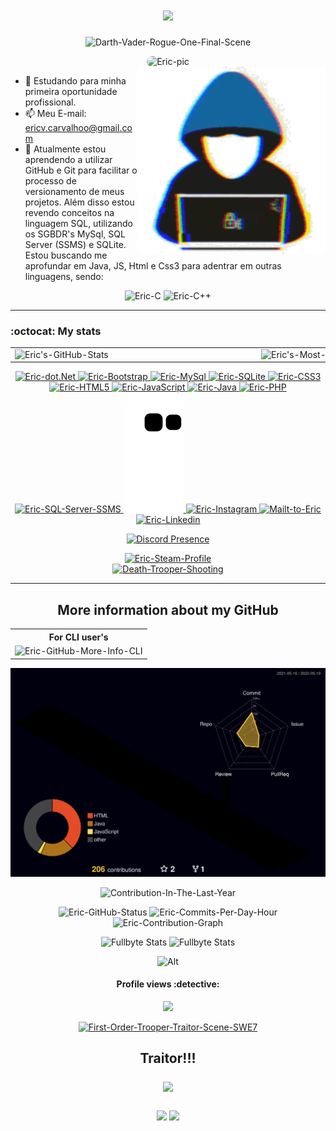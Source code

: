 <div align="center">
  <h1 align="center">
    <img src="https://capsule-render.vercel.app/api?type=waving&color=gradient&height=80&section=header"/>
  </h1>
  <p align="center">
    <img alt="Darth-Vader-Rogue-One-Final-Scene" src="https://th.bing.com/th/id/R.4dd6e8c1266d403f147ac25ec583e8cf?rik=FrfdrwcC11uDqA&pid=ImgRaw&r=0"/>
  </p>
    <img src="https://github-profile-trophy.vercel.app/?username=ericcarvlh&theme=dracula&column=7" alt="Eric-pic" height="150" style="border-radius:50px;"/>
</div>

<img align="right" alt="Coding.gif-Unknown-Artist" src="https://github.com/ericcarvlh/ericcarvlh/blob/main/coding.gif?raw=true" width="300" height="300"/>
 
- 🔭 Estudando para minha primeira oportunidade profissional.
- 📫 Meu E-mail: ericv.carvalhoo@gmail.com
- 🌱 Atualmente estou aprendendo a utilizar GitHub e Git para facilitar o processo de versionamento de meus projetos. Além disso estou revendo conceitos na linguagem SQL, utilizando os SGBDR's MySql, SQL Server (SSMS) e SQLite. Estou buscando me aprofundar em Java, JS, Html e Css3 para adentrar em outras linguagens, sendo: <br>
<div style="display: inline_block" align="center">
  <img alt="Eric-C" height="40" width="90" src="https://img.shields.io/badge/C-00599C?style=for-the-badge&logo=c&logoColor=white"> 
  <img alt="Eric-C++" height="40" width="90" src="https://img.shields.io/badge/C%2B%2B-00599C?style=for-the-badge&logo=c%2B%2B&logoColor=white"> 
</div>
  
<hr>
  
### :octocat: My stats
<table><tr>
  <a href="https://github.com/ericcarvlh">
  <td><img alt="Eric's-GitHub-Stats" width="380px" align="left" src="https://github-readme-stats.vercel.app/api?username=ericcarvlh&show_icons=true&count_private=true&include_all_commits=true&theme=dracula"/></td>
  <td><img alt="Eric's-Most-Used-Languages" width="380px" align="left" src="https://github-readme-stats.vercel.app/api/top-langs/?username=ericcarvlh&layout=compact&theme=dracula"/></td>
  <td><img alt="Eric's-Streak" width="400px" align="right" src="https://github-readme-streak-stats.herokuapp.com/?user=ericcarvlh&show_icons=true&locale=en&layout=compact&theme=dracula"/></td>
</tr></table>  
   
<div style="display: inline_block" align="center">
  <img alt="Eric-dot.Net" height="40" width="90" src="https://img.shields.io/badge/.NET-5C2D91?style=for-the-badge&logo=.net&logoColor=white">
  <img alt="Eric-Bootstrap" height="40" width="120" src="https://img.shields.io/badge/Bootstrap-563D7C?style=for-the-badge&logo=bootstrap&logoColor=white">
  <img alt="Eric-MySql" height="40" width="120" src="https://img.shields.io/badge/MySQL-00000F?style=for-the-badge&logo=mysql&logoColor=white">
  <img alt="Eric-SQLite" height="40" width="120" src="https://img.shields.io/badge/SQLite-07405E?style=for-the-badge&logo=sqlite&logoColor=white">
  <img alt="Eric-CSS3" height="40" width="110" src="https://img.shields.io/badge/CSS3-1572B6?style=for-the-badge&logo=css3&logoColor=white">
  <img alt="Eric-HTML5" height="40" width="120" src="https://img.shields.io/badge/HTML5-E34F26?style=for-the-badge&logo=html5&logoColor=white">
  <img alt="Eric-JavaScript" height="40" width="120" src="https://img.shields.io/badge/JavaScript-323330?style=for-the-badge&logo=javascript&logoColor=F7DF1E">
  <img alt="Eric-Java" height="40" width="100" src="https://img.shields.io/badge/Java-ED8B00?style=for-the-badge&logo=java&logoColor=white">
  <img alt="Eric-PHP" height="40" width="90" src="https://img.shields.io/badge/PHP-777BB4?style=for-the-badge&logo=php&logoColor=white">
  <img alt="Eric-SQL-Server-SSMS" height="40" widht="200" src="https://img.shields.io/badge/Microsoft_SQL_Server-CC2927?style=for-the-badge&logo=microsoft-sql-server&logoColor=white">
  
  <img alt="Eric-Snake-Contribution-Grid" src="https://github.com/ericcarvlh/ericcarvlh/blob/output/github-contribution-grid-snake.svg"/>
  
  <a href="https://instagram.com/ericcarvlh" target="_blank">
    <img alt="Eric-Instagram" height="35" widht="120" src="https://img.shields.io/badge/-Instagram-%23E4405F?style=for-the-badge&logo=instagram&logoColor=white" target="_blank">
  </a>
  <a href = "mailto:ericv.carvalhoo@gmail.com">
    <img alt="Mailt-to-Eric" height="35" widht="120" src="https://img.shields.io/badge/-Gmail-%23333?style=for-the-badge&logo=gmail&logoColor=white" target="_blank">
  </a>
  <a href="https://www.linkedin.com/in/ericcarvlh" target="_blank">
    <img alt="Eric-Linkedin" height="35" widht="120" src="https://img.shields.io/badge/-LinkedIn-%230077B5?style=for-the-badge&logo=linkedin&logoColor=white" target="_blank">
  </a> 
  
[![Discord Presence](https://lanyard.cnrad.dev/api/291020839657275392?theme=dark&animated=false&hideDiscrim=true&borderRadius=30px&idleMessage=Probably%20eating%20a%20cookie.%20🍪)](https://discord.com/users/291020839657275392)
  
  <a href="https://github.com/ericcarvlh">
    <img alt="Eric-Steam-Profile" src="https://steam-stat.vercel.app/api?profileName=pezzocagamer" height="200">
  </a>

</div>
  
<div align="center">
  <a href="https://78.media.tumblr.com/4b8e55e0593151bb8c21a642b4ee1a59/tumblr_oicl1tmEhN1rlheeoo2_r1_540.gif">
  <img alt="Death-Trooper-Shooting" src="https://78.media.tumblr.com/4b8e55e0593151bb8c21a642b4ee1a59/tumblr_oicl1tmEhN1rlheeoo2_r1_540.gif"/>
  </a>
</div>  

<hr>

<h2 align="center">More information about my GitHub</h2>

<div align="center">

<table>
  <tr><th align="center">For CLI user's</th></tr>
  <tr>
        <td>
<img alt="Eric-GitHub-More-Info-CLI" height-"10000" src="https://metrics.lecoq.io/ericcarvlh?template=terminal&isocalendar=1&languages=1&stars=1&followup=1&people=1&projects=1&code=1&activity=1&achievements=1&notable=1&lines=1&repositories=1&introduction=1&sponsors=1&pagespeed=1&tweets=1&stackoverflow=1&posts=1&rss=1&repositories=100&repositories.batch=100&repositories.forks=false&repositories.affiliations=owner&isocalendar.duration=half-year&languages.limit=8&languages.sections=most-used&languages.colors=github&languages.threshold=0%25&languages.indepth=false&languages.analysis.timeout=15&languages.categories=markup%2C%20programming&languages.recent.categories=markup%2C%20programming&languages.recent.load=300&languages.recent.days=14&stars.limit=4&followup.sections=repositories&followup.indepth=false&people.limit=24&people.size=28&people.types=followers%2C%20following&people.identicons=false&people.shuffle=false&projects.limit=4&projects.descriptions=false&code.lines=12&code.load=100&code.visibility=public&activity.limit=5&activity.load=300&activity.days=14&activity.filter=all&activity.visibility=all&activity.timestamps=false&achievements.threshold=C&achievements.secrets=true&achievements.display=detailed&achievements.limit=0&notable.from=organization&notable.repositories=false&notable.indepth=false&introduction.title=true&sponsors.sections=goal%2C%20about&pagespeed.url=.user.website&pagespeed.detailed=false&pagespeed.screenshot=false&tweets.attachments=false&tweets.limit=2&tweets.user=.user.twitter&stackoverflow.user=0&stackoverflow.sections=answers-top%2C%20questions-recent&stackoverflow.limit=2&stackoverflow.lines=4&stackoverflow.lines.snippet=2&posts.descriptions=false&posts.covers=false&posts.limit=4&posts.user=.user.login&rss.limit=4&config.timezone=America%2FSao_Paulo"/>
    </td>
  </tr>
</table>    
  
  <img alt="Eric-Profile-3d-Contrib" src="https://github.com/ericcarvlh/ericcarvlh/blob/main/profile-3d-contrib/profile-night-rainbow.svg"/>
 
  <p align="center"> 
    <img alt="Contribution-In-The-Last-Year" src="https://github-profile-summary-cards.vercel.app/api/cards/profile-details?username=ericcarvlh&theme=dracula"/> 
  </p>
  
  <div align="center">
    <img alt="Eric-GitHub-Status" src="https://github-profile-summary-cards.vercel.app/api/cards/stats?username=ericcarvlh&theme=dracula"/>
    <img alt="Eric-Commits-Per-Day-Hour" src="https://github-profile-summary-cards.vercel.app/api/cards/productive-time?username=ericcarvlh&theme=dracula"/>
    <img alt="Eric-Contribution-Graph" src="https://activity-graph.herokuapp.com/graph?username=ericcarvlh&theme=dracula"/>
  </div>
  
  ![Fullbyte Stats](https://github-profile-summary-cards.vercel.app/api/cards/repos-per-language?username=ericcarvlh&theme=dracula)
  ![Fullbyte Stats](https://github-profile-summary-cards.vercel.app/api/cards/most-commit-language?username=ericcarvlh&theme=dracula)
    
  ![Alt](https://repobeats.axiom.co/api/embed/96a4485c12a685cd2161477e9ac97285ead671ca.svg "Repobeats analytics image")
  
  <h4>Profile views :detective:</h4> 
  
  <p align="center"> 
    <img alingn="center" src="https://profile-counter.glitch.me/ericcarvlh/count.svg" />
  </p>  
 
  <a href="https://th.bing.com/th/id/R.71510fbbd17f57f1574cf7993ba73149?rik=AKbvzQeKN2q4Zg&pid=ImgRaw&r=0">
    <img alt="First-Order-Trooper-Traitor-Scene-SWE7" src="https://th.bing.com/th/id/R.71510fbbd17f57f1574cf7993ba73149?rik=AKbvzQeKN2q4Zg&pid=ImgRaw&r=0"/>
  </a>
  
  <h2>
    <p align="center">Traitor!!!</p> 
    <p align="center">
      <img src="https://readme-typing-svg.herokuapp.com?color=A40000&size=30&width=400&lines=Coding+like+a+sith!;With+unlimited+power.+😈"/>
    </p>
    <img src="https://user-images.githubusercontent.com/49248449/144116426-307bc795-ce75-4690-9cb1-4a0a3a258647.png" style="max-width: 100%;">
    <img src="https://capsule-render.vercel.app/api?type=waving&color=gradient&height=80&section=footer"/>
  </h2>
  
</div>
